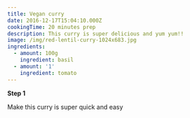 ```yaml
---
title: Vegan curry
date: 2016-12-17T15:04:10.000Z
cookingTime: 20 minutes prep
description: This curry is super delicious and yum yum!!
image: /img/red-lentil-curry-1024x683.jpg
ingredients:
  - amount: 100g
    ingredient: basil
  - amount: '1'
    ingredient: tomato
---
```

**Step 1**

Make this curry is super quick and easy
